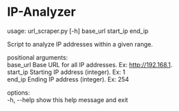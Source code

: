 # IP-Analyzer  
  
usage: url_scraper.py [-h] base_url start_ip end_ip  
  
Script to analyze IP addresses within a given range.  
  
positional arguments:  
  base_url    Base URL for all IP addresses. Ex: http://192.168.1.  
  start_ip    Starting IP address (integer). Ex: 1  
  end_ip      Ending IP address (integer). Ex: 254  
  
options:  
  -h, --help  show this help message and exit  
